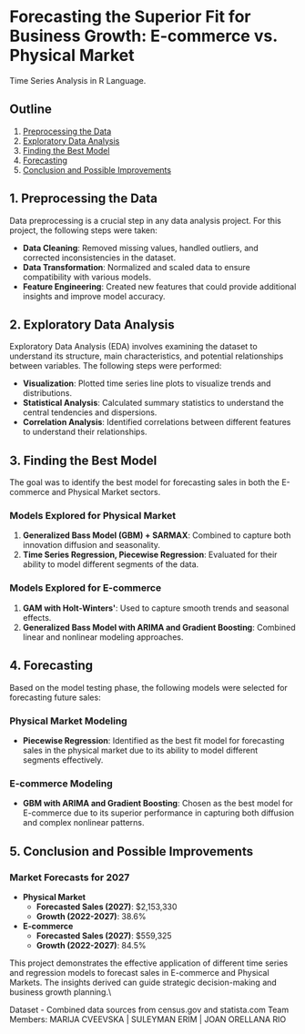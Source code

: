# Forecasting the Superior Fit for Business Growth: E-commerce vs. Physical Market
Time Series Analysis in R Language.

## Outline
1. [Preprocessing the Data](#1-preprocessing-the-data)
2. [Exploratory Data Analysis](#2-exploratory-data-analysis)
3. [Finding the Best Model](#3-finding-the-best-model)
4. [Forecasting](#4-forecasting)
5. [Conclusion and Possible Improvements](#5-conclusion-and-possible-improvements)

## 1. Preprocessing the Data
Data preprocessing is a crucial step in any data analysis project. For this project, the following steps were taken:
- **Data Cleaning**: Removed missing values, handled outliers, and corrected inconsistencies in the dataset.
- **Data Transformation**: Normalized and scaled data to ensure compatibility with various models.
- **Feature Engineering**: Created new features that could provide additional insights and improve model accuracy.

## 2. Exploratory Data Analysis
Exploratory Data Analysis (EDA) involves examining the dataset to understand its structure, main characteristics, and potential relationships between variables. The following steps were performed:
- **Visualization**: Plotted time series line plots to visualize trends and distributions.
- **Statistical Analysis**: Calculated summary statistics to understand the central tendencies and dispersions.
- **Correlation Analysis**: Identified correlations between different features to understand their relationships.

## 3. Finding the Best Model
The goal was to identify the best model for forecasting sales in both the E-commerce and Physical Market sectors.

### Models Explored for Physical Market
1. **Generalized Bass Model (GBM) + SARMAX**: Combined to capture both innovation diffusion and seasonality.
2. **Time Series Regression, Piecewise Regression**: Evaluated for their ability to model different segments of the data.

### Models Explored for E-commerce
1. **GAM with Holt-Winters'**: Used to capture smooth trends and seasonal effects.
2. **Generalized Bass Model with ARIMA and Gradient Boosting**: Combined linear and nonlinear modeling approaches.

## 4. Forecasting
Based on the model testing phase, the following models were selected for forecasting future sales:

### Physical Market Modeling
- **Piecewise Regression**: Identified as the best fit model for forecasting sales in the physical market due to its ability to model different segments effectively.

### E-commerce Modeling
- **GBM with ARIMA and Gradient Boosting**: Chosen as the best model for E-commerce due to its superior performance in capturing both diffusion and complex nonlinear patterns.

## 5. Conclusion and Possible Improvements

### Market Forecasts for 2027
- **Physical Market**
  - **Forecasted Sales (2027)**: $2,153,330
  - **Growth (2022-2027)**: 38.6%
- **E-commerce**
  - **Forecasted Sales (2027)**: $559,325
  - **Growth (2022-2027)**: 84.5%

This project demonstrates the effective application of different time series and regression models to forecast sales in E-commerce and Physical Markets. The insights derived can guide strategic decision-making and business growth planning.\

Dataset - Combined data sources from census.gov and statista.com
Team Members: MARIJA CVEEVSKA | SULEYMAN ERIM | JOAN ORELLANA RIO
